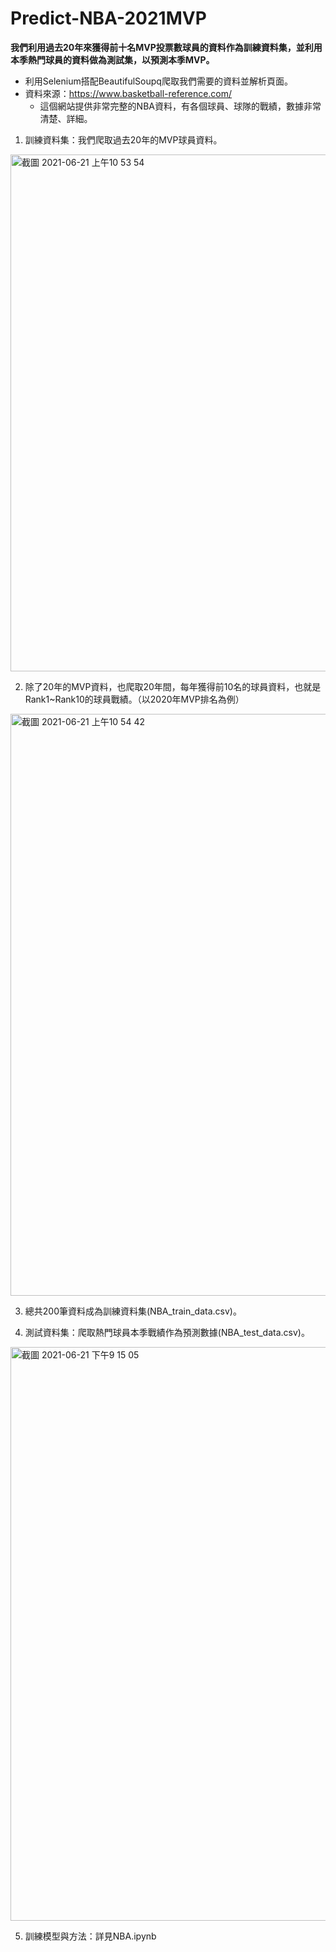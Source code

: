 # Predict-NBA-2021MVP
**我們利用過去20年來獲得前十名MVP投票數球員的資料作為訓練資料集，並利用本季熱門球員的資料做為測試集，以預測本季MVP。**

* 利用Selenium搭配BeautifulSoupq爬取我們需要的資料並解析頁面。
* 資料來源：https://www.basketball-reference.com/
  * 這個網站提供非常完整的NBA資料，有各個球員、球隊的戰績，數據非常清楚、詳細。
1. 訓練資料集：我們爬取過去20年的MVP球員資料。
 <img width="827" alt="截圖 2021-06-21 上午10 53 54" src="https://user-images.githubusercontent.com/84361729/122701042-fac72700-d27e-11eb-8b8e-4a2bc8cc8544.png">

2. 除了20年的MVP資料，也爬取20年間，每年獲得前10名的球員資料，也就是Rank1~Rank10的球員戰績。（以2020年MVP排名為例）
 <img width="931" alt="截圖 2021-06-21 上午10 54 42" src="https://user-images.githubusercontent.com/84361729/122701105-17635f00-d27f-11eb-9542-7e4e2b289a21.png">

3. 總共200筆資料成為訓練資料集(NBA_train_data.csv)。

4. 測試資料集：爬取熱門球員本季戰績作為預測數據(NBA_test_data.csv)。
 <img width="918" alt="截圖 2021-06-21 下午9 15 05" src="https://user-images.githubusercontent.com/84361729/122767989-c29f0300-d2d5-11eb-816a-151183b1a42b.png">

5. 訓練模型與方法：詳見NBA.ipynb
